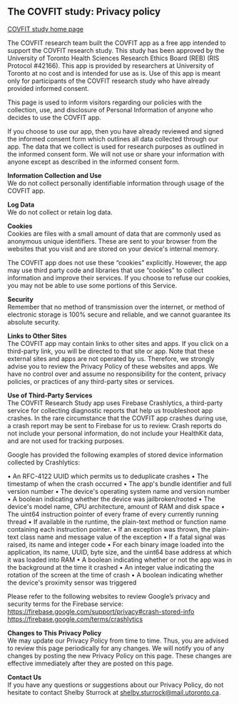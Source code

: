 ## The COVFIT study: Privacy policy

[COVFIT study home page](https://www.covfitstudy.ca)

The COVFIT research team built the COVFIT app as a free app intended to support the COVFIT research study. This study has been approved by the University of Toronto Health Sciences Research Ethics Board (REB) (RIS Protocol #42166). This app is provided by researchers at University of Toronto at no cost and is intended for use as is. Use of this app is meant only for participants of the COVFIT research study who have already provided informed consent.

This page is used to inform visitors regarding our policies with the collection, use, and disclosure of Personal Information of anyone who decides to use the COVFIT app.

If you choose to use our app, then you have already reviewed and signed the informed consent form which outlines all data collected through our app. The data that we collect is used for research purposes as outlined in the informed consent form. We will not use or share your information with anyone except as described in the informed consent form.

**Information Collection and Use** <br/>
We do not collect personally identifiable information through usage of the COVFIT app.

**Log Data** <br/>
We do not collect or retain log data.

**Cookies** <br/>
Cookies are files with a small amount of data that are commonly used as anonymous unique identifiers. These are sent to your browser from the websites that you visit and are stored on your device's internal memory.

The COVFIT app does not use these “cookies” explicitly. However, the app may use third party code and libraries that use “cookies” to collect information and improve their services. If you choose to refuse our cookies, you may not be able to use some portions of this Service.

**Security** <br/>
Remember that no method of transmission over the internet, or method of electronic storage is 100% secure and reliable, and we cannot guarantee its absolute security.

**Links to Other Sites** <br/>
The COVFIT app may contain links to other sites and apps. If you click on a third-party link, you will be directed to that site or app. Note that these external sites and apps are not operated by us. Therefore, we strongly advise you to review the Privacy Policy of these websites and apps. We have no control over and assume no responsibility for the content, privacy policies, or practices of any third-party sites or services.

**Use of Third-Party Services** <br/>
The COVFIT Research Study app uses Firebase Crashlytics, a third-party service for collecting diagnostic reports that help us troubleshoot app crashes. In the rare circumstance that the COVFIT app crashes during use, a crash report may be sent to Firebase for us to review. Crash reports do not include your personal information, do not include your HealthKit data, and are not used for tracking purposes. 

Google has provided the following examples of stored device information collected by Crashlytics: 

• An RFC-4122 UUID which permits us to deduplicate crashes
• The timestamp of when the crash occurred
• The app's bundle identifier and full version number
• The device's operating system name and version number
• A boolean indicating whether the device was jailbroken/rooted
• The device's model name, CPU architecture, amount of RAM and disk space
• The uint64 instruction pointer of every frame of every currently running thread
• If available in the runtime, the plain-text method or function name containing each instruction pointer.
• If an exception was thrown, the plain-text class name and message value of the exception
• If a fatal signal was raised, its name and integer code
• For each binary image loaded into the application, its name, UUID, byte size, and the uint64 base address at which it was loaded into RAM
• A boolean indicating whether or not the app was in the background at the time it crashed
• An integer value indicating the rotation of the screen at the time of crash
• A boolean indicating whether the device's proximity sensor was triggered

Please refer to the following websites to review Google’s privacy and security terms for the Firebase service:
https://firebase.google.com/support/privacy#crash-stored-info
https://firebase.google.com/terms/crashlytics

**Changes to This Privacy Policy** <br/>
We may update our Privacy Policy from time to time. Thus, you are advised to review this page periodically for any changes. We will notify you of any changes by posting the new Privacy Policy on this page. These changes are effective immediately after they are posted on this page.

**Contact Us** <br/>
If you have any questions or suggestions about our Privacy Policy, do not hesitate to contact Shelby Sturrock at shelby.sturrock@mail.utoronto.ca.
